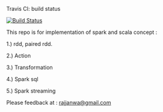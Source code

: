 
Travis CI: build status 

[![Build Status](https://travis-ci.org/bigO88/rmj-spark-pgm.svg?branch=master)](https://travis-ci.org/bigO88/rmj-spark-pgm)



This repo is for implementation of spark and scala concept :

1.) rdd, paired rdd.

2.) Action

3.) Transformation

4.) Spark sql

5.) Spark streaming

Please feedback at : rajjanwa@gmail.com
